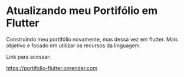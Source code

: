# Atualizando meu Portifólio em Flutter

Construindo meu portifólio novamente, mas dessa vez em flutter. Mais objetivo e focado em utilizar os recursos da linguagem.

Link para acessar:

https://portifolio-flutter.onrender.com

